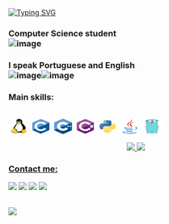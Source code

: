 
[![Typing SVG](https://readme-typing-svg.herokuapp.com/?color=4B0082&size=35&center=true&vCenter=true&width=1000&lines=Hi!+I'm+Ueverton+Passos!;+:%29)](https://git.io/typing-svg)

 
  ### Computer Science student <br> ![image](https://user-images.githubusercontent.com/78693250/215757277-a4b5709c-e96f-46ce-8c00-a22dbfa1ca2f.png) 
  ### I speak Portuguese and English<br>![image](https://user-images.githubusercontent.com/78693250/215757679-346da452-fb52-419c-8712-5db0cd3626ad.png)![image](https://user-images.githubusercontent.com/78693250/215757841-2bdb2f3d-c25d-43af-adef-d002254ab70b.png)
       
  ### Main skills:
<div style="display: inline_block"><br>
  <img align="center" alt="Uev-Linux" height="30" width="40" src="https://raw.githubusercontent.com/devicons/devicon/master/icons/linux/linux-original.svg">
  <img align="center" alt="Uev-C++" height="30" width="40" src="https://github.com/devicons/devicon/blob/master/icons/c/c-original.svg">
  <img align="center" alt="Uev-C++" height="30" width="40" src="https://github.com/devicons/devicon/blob/master/icons/cplusplus/cplusplus-original.svg">
  <img align="center" alt="Uev-C#" height="30" width="40" src="https://github.com/devicons/devicon/blob/master/icons/csharp/csharp-original.svg">
  <img align="center" alt="Uev-Python" height="30" width="40" src="https://raw.githubusercontent.com/devicons/devicon/master/icons/python/python-original.svg">
  <img align="center" alt="Uev-Python" height="30" width="40" src="https://github.com/devicons/devicon/blob/master/icons/java/java-original.svg">
   <img align="center" alt="Uev-Python" height="30" width="40" src="https://github.com/devicons/devicon/blob/master/icons/go/go-original.svg">

 
</div>

  <br>

 <div align="center">
  <a href="https://github.com/uevertonpassos">
  <img height="180em" src="https://github-readme-stats.vercel.app/api?username=uevertonpassos&show_icons=true&theme=tokyonight&include_all_commits=true&count_private=true"/>
  <img height="180em" src="https://github-readme-stats.vercel.app/api/top-langs/?username=uevertonpassos&layout=compact&langs_count=7&theme=tokyonight"/>
</div>
  
  
  
 ### Contact me:
<div> 
  <a href="https://instagram.com/uevertonpassos" target="_blank"><img src="https://img.shields.io/badge/-Instagram-%23E4405F?style=for-the-badge&logo=instagram&logoColor=white" target="_blank"></a>
  <a href = "mailto:uevertonpassos96@gmail.com"><img src="https://img.shields.io/badge/-Gmail-%23333?style=for-the-badge&logo=gmail&logoColor=white" target="_blank"></a>
  <a href="https://www.linkedin.com/in/ueverton-passos-7959b5192/" target="_blank"><img src="https://img.shields.io/badge/-LinkedIn-%230077B5?style=for-the-badge&logo=linkedin&logoColor=white" target="_blank"></a> 
    <a href="https://img.shields.io/twitter/follow/uevertonpassos?style=social" target="_blank"><img src="https://img.shields.io/badge/-twitter-%230077B5?style=for-the-badge&logo=twitter&logoColor=white" target="_blank"></a>   
</div>

 <br>
 
 
 
 ![](https://komarev.com/ghpvc/?username=uevertonpassos)
